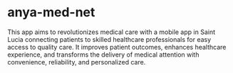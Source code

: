 # anya-med-net
This app aims to revolutionizes medical care with a mobile app in Saint Lucia connecting patients to skilled healthcare professionals for easy access to quality care. It improves patient outcomes, enhances healthcare experience, and transforms the delivery of medical attention with convenience, reliability, and personalized care.
